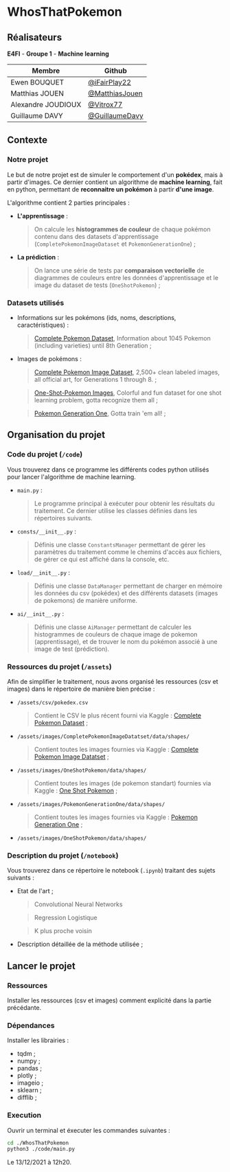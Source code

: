 # WhosThatPokemon 

## Réalisateurs

**E4FI** - **Groupe 1** - **Machine learning**

| Membre                | Github                                             |
|-----------------------|----------------------------------------------------|
| Ewen BOUQUET          | [@iFairPlay22](https://github.com/iFairPlay22)     |
| Matthias JOUEN        | [@MatthiasJouen](https://github.com/MatthiasJouen)           |
| Alexandre JOUDIOUX    | [@Vitrox77](https://github.com/Vitrox77)           |
| Guillaume DAVY        | [@GuillaumeDavy](https://github.com/GuillaumeDavy) |

## Contexte

### Notre projet

Le but de notre projet est de simuler le comportement d'un **pokédex**, mais à partir d'images. Ce dernier contient un algorithme de **machine learning**, fait en python, permettant de **reconnaitre un pokémon** à partir **d'une image**. 

L'algorithme contient 2 parties principales :
- **L'apprentissage** : 

	> On calcule les **histogrammes de couleur** de chaque pokémon contenu dans des datasets d'apprentissage (`CompletePokemonImageDataset` et `PokemonGenerationOne`) ;
- **La prédiction** :

	> On lance une série de tests par **comparaison vectorielle** de diagrammes de couleurs entre les données d'apprentissage et le image du dataset de tests (`OneShotPokemon`) ;

### Datasets utilisés

- Informations sur les pokémons (ids, noms, descriptions, caractéristiques) :

	> [Complete Pokemon Dataset](https://www.kaggle.com/mariotormo/complete-pokemon-dataset-updated-090420), Information about 1045 Pokemon (including varieties) until 8th Generation ;
 
- Images de pokémons :

	> [Complete Pokemon Image Dataset](https://www.kaggle.com/hlrhegemony/pokemon-image-dataset), 2,500+ clean labeled images, all official art, for Generations 1 through 8. ;
    
	> [One-Shot-Pokemon Images](https://www.kaggle.com/aaronyin/oneshotpokemon), Colorful and fun dataset for one shot learning problem, gotta recognize them all ;
    
	> [Pokemon Generation One](https://www.kaggle.com/thedagger/pokemon-generation-one), Gotta train 'em all! ;

## Organisation du projet 

### Code du projet (`/code`)

Vous trouverez dans ce programme les différents codes python utilisés pour lancer l'algorithme de machine learning.

- `main.py` :

	> Le programme principal à exécuter pour obtenir les résultats du traitement. Ce dernier utilise les classes définies dans les répertoires suivants.

- `consts/__init__.py` :

	> Définis une classe `ConstantsManager` permettant de gérer les paramètres du traitement comme le chemins d'accès aux fichiers, de gérer ce qui est affiché dans la console, etc.

- `load/__init__.py` :

	> Définis une classe `DataManager` permettant de charger en mémoire les données du csv (pokédex) et des différents datasets (images de pokemons) de manière uniforme.

- `ai/__init__.py` :

	> Définis une classe `AiManager` permettant de calculer les histogrammes de couleurs de chaque image de pokemon (apprentissage), et de trouver le nom du pokémon associé à une image de test (prédiction).

### Ressources du projet (`/assets`)

Afin de simplifier le traitement, nous avons organisé les ressources (csv et images) dans le répertoire de manière bien précise :

- `/assets/csv/pokedex.csv` 

	> Contient le CSV le plus récent fourni via Kaggle : [Complete Pokemon Dataset](https://www.kaggle.com/mariotormo/complete-pokemon-dataset-updated-090420/download) ;

- `/assets/images/CompletePokemonImageDatatset/data/shapes/` 

	> Contient toutes les images fournies via Kaggle : [Complete Pokemon Image Datatset](https://www.kaggle.com/hlrhegemony/pokemon-image-dataset/download) ;

- `/assets/images/OneShotPokemon/data/shapes/` 

	> Contient toutes les images (de pokemon standart) fournies via Kaggle : [One Shot Pokemon](https://www.kaggle.com/aaronyin/oneshotpokemon/download) ;

- `/assets/images/PokemonGenerationOne/data/shapes/` 

	> Contient toutes les images fournies via Kaggle : [Pokemon Generation One](https://www.kaggle.com/thedagger/pokemon-generation-one/download) ;

- `/assets/images/OneShotPokemon/data/shapes/` 


### Description du projet (`/notebook`)

Vous trouverez dans ce répertoire le notebook (`.ipynb`) traitant des sujets suivants :
- Etat de l'art ;

	> Convolutional Neural Networks

	> Regression Logistique

	> K plus proche voisin

- Description détaillée de la méthode utilisée ;

## Lancer le projet

### Ressources

Installer les ressources (csv et images) comment explicité dans la partie précédante.

### Dépendances

Installer les librairies : 
- tqdm ;
- numpy ; 
- pandas ;
- plotly ;
- imageio ;
- sklearn ; 
- difflib ;

### Execution

Ouvrir un terminal et éxecuter les commandes suivantes : 

```bash
cd ./WhosThatPokemon
python3 ./code/main.py
```

Le 13/12/2021 à 12h20.
